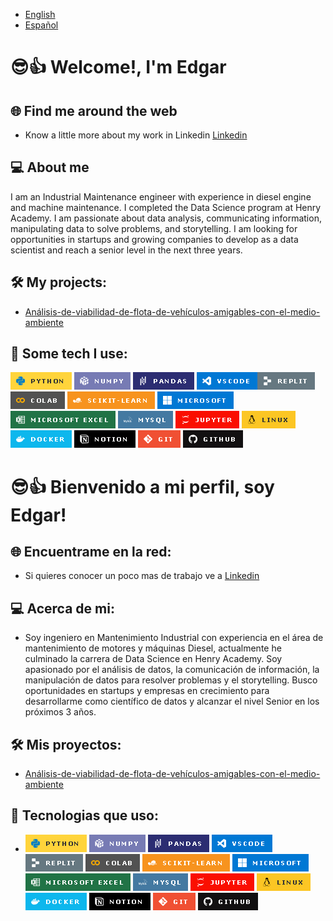 - [English](https://github.com/Edgarescribiendo/Edgar-Almeida/blob/main/README.md#welcome-im-edgar)
-  [Español](https://github.com/Edgarescribiendo/Edgar-Almeida/blob/main/README.md#bienvenido-a-mi-perfil-soy-edgar)


# 😎👍 Welcome!, I'm Edgar 

## 🌐 Find me around the web 
- Know a little more about my work in Linkedin [Linkedin](https://www.linkedin.com/in/edgar-almeida-data-scientist/edit/forms/summary/new/?editLocale=en_US)


## 💻 About me
I am an Industrial Maintenance engineer with experience in ​​diesel engine and machine maintenance. I completed the Data Science program at Henry Academy.  I am passionate about data analysis, communicating information, manipulating data to solve problems, and storytelling. I am looking for opportunities in startups and growing companies to develop as a data scientist and reach a senior level in the next three years.

## 🛠 My projects:

- [ Análisis-de-viabilidad-de-flota-de-vehículos-amigables-con-el-medio-ambiente](https://github.com/LScelza/Proyecto-final)

## 🎯 Some tech I use:
![alt text](image-2.png)  ![alt text](image-4.png) ![alt text](image-5.png) ![alt text](image-7.png)![alt text](image-8.png) ![alt text](image-9.png) ![alt text](image-11.png) ![alt text](image-12.png) ![alt text](image-13.png) ![alt text](image-14.png) ![alt text](image-15.png) ![alt text](image-16.png) ![alt text](image-17.png) 
![alt text](image-18.png) ![alt text](image-19.png) ![alt text](image-20.png)

# 😎👍 Bienvenido a mi perfil, soy Edgar!

## 🌐 Encuentrame en la red:
- Si quieres conocer un poco mas de trabajo ve a [Linkedin](https://www.linkedin.com/in/edgar-almeida-data-scientist/)

## 💻 Acerca de mi:
- Soy ingeniero en Mantenimiento Industrial con experiencia en el área de mantenimiento de motores y máquinas Diesel, actualmente he culminado la carrera de Data Science en Henry Academy.  Soy apasionado por el análisis de datos, la comunicación de información, la manipulación de datos para resolver problemas y el storytelling. Busco oportunidades en startups y empresas en crecimiento para desarrollarme como científico de datos y alcanzar el nivel Senior en los próximos 3 años.


## 🛠 Mis proyectos: 
- [ Análisis-de-viabilidad-de-flota-de-vehículos-amigables-con-el-medio-ambiente](https://github.com/LScelza/Proyecto-final)

## 🎯 Tecnologias que uso:
- ![alt text](image-2.png)  ![alt text](image-4.png) ![alt text](image-5.png) ![alt text](image-7.png)![alt text](image-8.png) ![alt text](image-9.png) ![alt text](image-11.png) ![alt text](image-12.png) ![alt text](image-13.png) ![alt text](image-14.png) ![alt text](image-15.png) ![alt text](image-16.png) ![alt text](image-17.png) 
![alt text](image-18.png) ![alt text](image-19.png) ![alt text](image-20.png)
